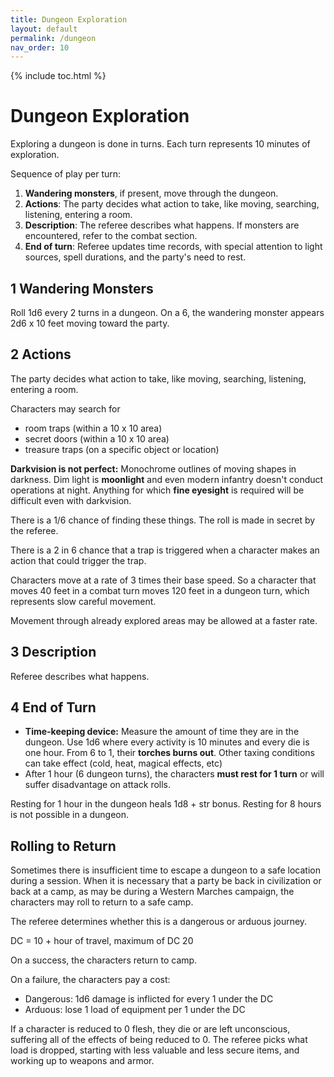```yaml
---
title: Dungeon Exploration
layout: default
permalink: /dungeon
nav_order: 10
---
```

{% include toc.html %}

# Dungeon Exploration
Exploring a dungeon is done in turns. Each turn represents 10 minutes of exploration. 

Sequence of play per turn: 
1. **Wandering monsters**, if present, move through the dungeon.
2. **Actions**: The party decides what action to take, like moving, searching, listening, entering a room. 
3. **Description**: The referee describes what happens. If monsters are encountered, refer to the combat section. 
4. **End of turn**: Referee updates time records, with special attention to light sources, spell durations, and the party's need to rest. 

## 1 Wandering Monsters
Roll 1d6 every 2 turns in a dungeon. On a 6, the wandering monster appears 2d6 x 10 feet moving toward the party. 

## 2 Actions
The party decides what action to take, like moving, searching, listening, entering a room. 

Characters may search for 
- room traps (within a 10 x 10 area)
- secret doors (within a 10 x 10 area)
- treasure traps (on a specific object or location)

**Darkvision is not perfect:** Monochrome outlines of moving shapes in darkness. Dim light is **moonlight** and even modern infantry doesn't conduct operations at night. Anything for which **fine eyesight** is required will be difficult even with darkvision.

There is a 1/6 chance of finding these things. The roll is made in secret by the referee. 

There is a 2 in 6 chance that a trap is triggered when a character makes an action that could trigger the trap. 

Characters move at a rate of 3 times their base speed. So a character that moves 40 feet in a combat turn moves 120 feet in a dungeon turn, which represents slow careful movement.

Movement through already explored areas may be allowed at a faster rate. 

## 3 Description
Referee describes what happens. 

## 4 End of Turn
- **Time-keeping device:** Measure the amount of time they are in the dungeon. Use 1d6 where every activity is 10 minutes and every die is one hour. From 6 to 1, their **torches burns out**. Other taxing conditions can take effect (cold, heat, magical effects, etc)
- After 1 hour (6 dungeon turns), the characters **must rest for 1 turn** or will suffer disadvantage on attack rolls. 

Resting for 1 hour in the dungeon heals 1d8 + str bonus. Resting for 8 hours is not possible in a dungeon.

## Rolling to Return
Sometimes there is insufficient time to escape a dungeon to a safe location during a session. When it is necessary that a party be back in civilization or back at a camp, as may be during a Western Marches campaign, the characters may roll to return to a safe camp. 

The referee determines whether this is a dangerous or arduous journey.

DC = 10 + hour of travel, maximum of DC 20

On a success, the characters return to camp. 

On a failure, the characters pay a cost: 

- Dangerous: 1d6 damage is inflicted for every 1 under the DC
- Arduous: lose 1 load of equipment per 1 under the DC

If a character is reduced to 0 flesh, they die or are left unconscious, suffering all of the effects of being reduced to 0. The referee picks what load is dropped, starting with less valuable and less secure items, and working up to weapons and armor. 

